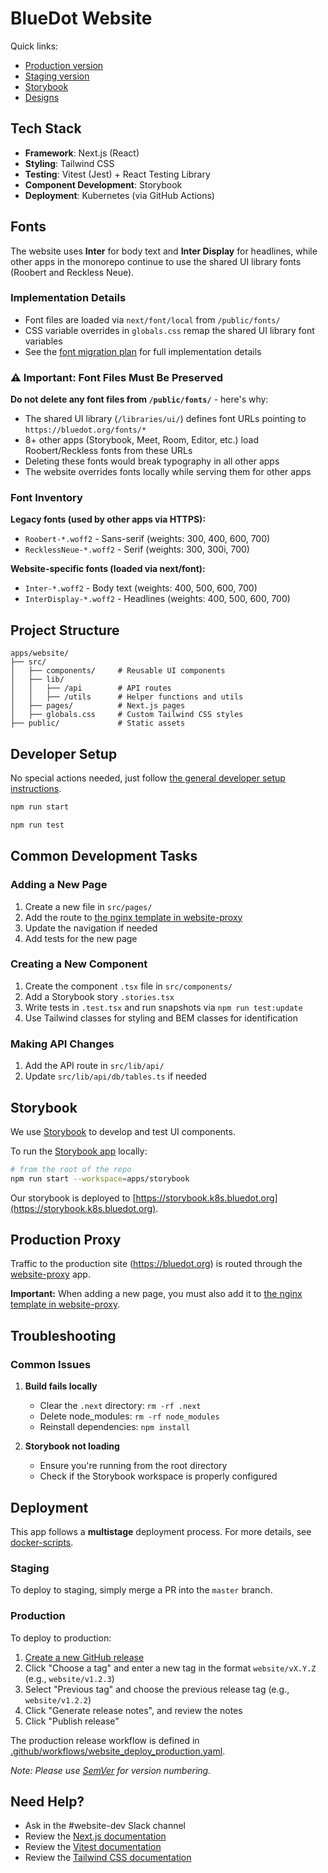 # BlueDot Website

Quick links:
- [Production version](https://bluedot.org/)
- [Staging version](https://website.k8s.bluedot.org/)
- [Storybook](https://bluedot-storybook.k8s.bluedot.org/)
- [Designs](https://www.figma.com/design/s4dNR4ELGKPbja6GkHLVJy/Website-Laura's-Working-File)

## Tech Stack

- **Framework**: Next.js (React)
- **Styling**: Tailwind CSS
- **Testing**: Vitest (Jest) + React Testing Library
- **Component Development**: Storybook
- **Deployment**: Kubernetes (via GitHub Actions)

## Fonts

The website uses **Inter** for body text and **Inter Display** for headlines, while other apps in the monorepo continue to use the shared UI library fonts (Roobert and Reckless Neue).

### Implementation Details

- Font files are loaded via `next/font/local` from `/public/fonts/`
- CSS variable overrides in `globals.css` remap the shared UI library font variables
- See the [font migration plan](./font-migration-plan.md) for full implementation details

### ⚠️ Important: Font Files Must Be Preserved

**Do not delete any font files from `/public/fonts/`** - here's why:

- The shared UI library (`/libraries/ui/`) defines font URLs pointing to `https://bluedot.org/fonts/*`
- 8+ other apps (Storybook, Meet, Room, Editor, etc.) load Roobert/Reckless fonts from these URLs
- Deleting these fonts would break typography in all other apps
- The website overrides fonts locally while serving them for other apps

### Font Inventory

**Legacy fonts (used by other apps via HTTPS):**
- `Roobert-*.woff2` - Sans-serif (weights: 300, 400, 600, 700)
- `RecklessNeue-*.woff2` - Serif (weights: 300, 300i, 700)

**Website-specific fonts (loaded via next/font):**
- `Inter-*.woff2` - Body text (weights: 400, 500, 600, 700)
- `InterDisplay-*.woff2` - Headlines (weights: 400, 500, 600, 700)

## Project Structure

```
apps/website/
├── src/
│   ├── components/     # Reusable UI components
│   ├── lib/
│   │   ├── /api        # API routes
│   │   ├── /utils      # Helper functions and utils
│   ├── pages/          # Next.js pages
│   ├── globals.css     # Custom Tailwind CSS styles
├── public/             # Static assets
```

## Developer Setup

No special actions needed, just follow [the general developer setup instructions](../../README.md#developer-setup-instructions).

```bash
npm run start
```

```bash
npm run test
```

## Common Development Tasks

### Adding a New Page

1. Create a new file in `src/pages/`
2. Add the route to [the nginx template in website-proxy](../website-proxy/src/nginx.template.conf)
3. Update the navigation if needed
4. Add tests for the new page

### Creating a New Component

1. Create the component `.tsx` file in `src/components/`
2. Add a Storybook story `.stories.tsx`
3. Write tests in `.test.tsx` and run snapshots via `npm run test:update`
4. Use Tailwind classes for styling and BEM classes for identification

### Making API Changes

1. Add the API route in `src/lib/api/`
2. Update `src/lib/api/db/tables.ts` if needed

## Storybook

We use [Storybook](https://storybook.js.org/) to develop and test UI components.

To run the [Storybook app](../storybook/README.md) locally:

```bash
# from the root of the repo
npm run start --workspace=apps/storybook
```

Our storybook is deployed to [https://storybook.k8s.bluedot.org](https://storybook.k8s.bluedot.org).

## Production Proxy

Traffic to the production site (https://bluedot.org) is routed through the [website-proxy](../website-proxy/README.md) app.

**Important:** When adding a new page, you must also add it to [the nginx template in website-proxy](../website-proxy/src/nginx.template.conf).

## Troubleshooting

### Common Issues

1. **Build fails locally**
   - Clear the `.next` directory: `rm -rf .next`
   - Delete node_modules: `rm -rf node_modules`
   - Reinstall dependencies: `npm install`

2. **Storybook not loading**
   - Ensure you're running from the root directory
   - Check if the Storybook workspace is properly configured

## Deployment

This app follows a **multistage** deployment process. For more details, see [docker-scripts](../../libraries/docker-scripts/README.md).

### Staging

To deploy to staging, simply merge a PR into the `master` branch.

### Production

To deploy to production:

1. [Create a new GitHub release](https://github.com/bluedotimpact/bluedot/releases/new)
2. Click "Choose a tag" and enter a new tag in the format `website/vX.Y.Z` (e.g., `website/v1.2.3`)
3. Select "Previous tag" and choose the previous release tag (e.g., `website/v1.2.2`)
4. Click "Generate release notes", and review the notes
5. Click "Publish release"

The production release workflow is defined in [.github/workflows/website_deploy_production.yaml](../../.github/workflows/website_deploy_production.yaml).

*Note: Please use [SemVer](https://semver.org/) for version numbering.*

## Need Help?

- Ask in the #website-dev Slack channel
- Review the [Next.js documentation](https://nextjs.org/docs)
- Review the [Vitest documentation](https://vitest.dev/guide/)
- Review the [Tailwind CSS documentation](https://tailwindcss.com/docs)